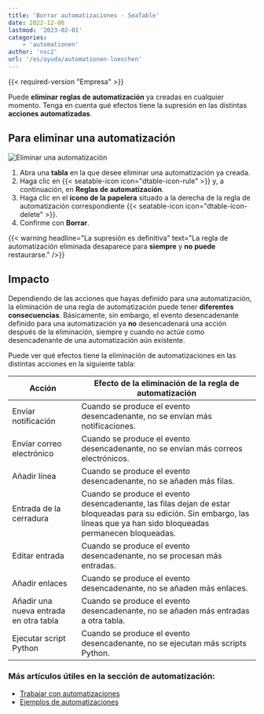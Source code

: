 ```yaml
---
title: 'Borrar automatizaciones - SeaTable'
date: 2022-12-06
lastmod: '2023-02-01'
categories:
    - 'automationen'
author: 'nsc2'
url: '/es/ayuda/automationen-loeschen'
---
```


{{< required-version "Empresa" >}}

Puede **eliminar** **reglas de automatización** ya creadas en cualquier momento. Tenga en cuenta qué efectos tiene la supresión en las distintas **acciones automatizadas**.

## Para eliminar una automatización

![Eliminar una automatización](https://seatable.io/wp-content/uploads/2022/12/delete-an-automation-rule.png)

1. Abra una **tabla** en la que desee eliminar una automatización ya creada.
2. Haga clic en {{< seatable-icon icon="dtable-icon-rule" >}} y, a continuación, en **Reglas de automatización**.
3. Haga clic en el **icono de la papelera** situado a la derecha de la regla de automatización correspondiente {{< seatable-icon icon="dtable-icon-delete" >}}.
4. Confirme con **Borrar**.

{{< warning  headline="La supresión es definitiva"  text="La regla de automatización eliminada desaparece para **siempre** y **no puede** restaurarse." />}}

## Impacto

Dependiendo de las acciones que hayas definido para una automatización, la eliminación de una regla de automatización puede tener **diferentes consecuencias**. Básicamente, sin embargo, el evento desencadenante definido para una automatización ya **no** desencadenará una acción después de la eliminación, siempre y cuando no actúe como desencadenante de una automatización aún existente.

Puede ver qué efectos tiene la eliminación de automatizaciones en las distintas acciones en la siguiente tabla:

| Acción                                 | Efecto de la eliminación de la regla de automatización                                                                                                                     |
| -------------------------------------- | -------------------------------------------------------------------------------------------------------------------------------------------------------------------------- |
| Enviar notificación                    | Cuando se produce el evento desencadenante, no se envían más notificaciones.                                                                                               |
| Enviar correo electrónico              | Cuando se produce el evento desencadenante, no se envían más correos electrónicos.                                                                                         |
| Añadir línea                           | Cuando se produce el evento desencadenante, no se añaden más filas.                                                                                                        |
| Entrada de la cerradura                | Cuando se produce el evento desencadenante, las filas dejan de estar bloqueadas para su edición. Sin embargo, las líneas que ya han sido bloqueadas permanecen bloqueadas. |
| Editar entrada                         | Cuando se produce el evento desencadenante, no se procesan más entradas.                                                                                                   |
| Añadir enlaces                         | Cuando se produce el evento desencadenante, no se añaden más enlaces.                                                                                                      |
| Añadir una nueva entrada en otra tabla | Cuando se produce el evento desencadenante, no se añaden más entradas a otra tabla.                                                                                        |
| Ejecutar script Python                 | Cuando se produce el evento desencadenante, no se ejecutan más scripts Python.                                                                                             |

### Más artículos útiles en la sección de automatización:

- [Trabajar con automatizaciones](https://seatable.io/es/docs-category/arbeiten-mit-automationen/)
- [Ejemplos de automatizaciones](https://seatable.io/es/docs-category/beispiele-fuer-automationen/)
